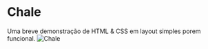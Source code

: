 # Chale
Uma breve demonstração de HTML & CSS em layout simples porem funcional.
![Chale](https://user-images.githubusercontent.com/100474687/213938641-b91b9cad-f262-4fea-92ba-bc5d11321ca7.jpg)
